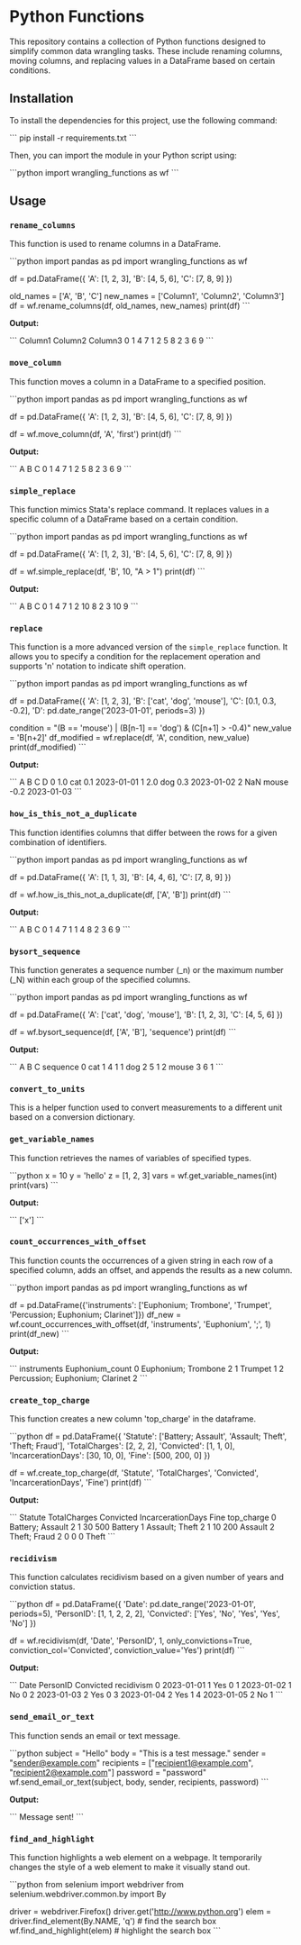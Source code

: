 # Python Functions

This repository contains a collection of Python functions designed to simplify common data wrangling tasks. These include renaming columns, moving columns, and replacing values in a DataFrame based on certain conditions.

## Installation

To install the dependencies for this project, use the following command:

\```
pip install -r requirements.txt
\```

Then, you can import the module in your Python script using:

\```python
import wrangling_functions as wf
\```

## Usage

### `rename_columns`

This function is used to rename columns in a DataFrame.

\```python
import pandas as pd
import wrangling_functions as wf

df = pd.DataFrame({
    'A': [1, 2, 3],
    'B': [4, 5, 6],
    'C': [7, 8, 9]
})

old_names = ['A', 'B', 'C']
new_names = ['Column1', 'Column2', 'Column3']
df = wf.rename_columns(df, old_names, new_names)
print(df)
\```

**Output:**

\```
   Column1  Column2  Column3
0        1        4        7
1        2        5        8
2        3        6        9
\```

### `move_column`

This function moves a column in a DataFrame to a specified position.

\```python
import pandas as pd
import wrangling_functions as wf

df = pd.DataFrame({
    'A': [1, 2, 3],
    'B': [4, 5, 6],
    'C': [7, 8, 9]
})

df = wf.move_column(df, 'A', 'first')
print(df)
\```

**Output:**

\```
   A  B  C
0  1  4  7
1  2  5  8
2  3  6  9
\```

### `simple_replace`

This function mimics Stata's replace command. It replaces values in a specific column of a DataFrame based on a certain condition.

\```python
import pandas as pd
import wrangling_functions as wf

df = pd.DataFrame({
    'A': [1, 2, 3],
    'B': [4, 5, 6],
    'C': [7, 8, 9]
})

df = wf.simple_replace(df, 'B', 10, "A > 1")
print(df)
\```

**Output:**

\```
   A   B  C
0  1   4  7
1  2  10  8
2  3  10  9
\```

### `replace`

This function is a more advanced version of the `simple_replace` function. It allows you to specify a condition for the replacement operation and supports 'n' notation to indicate shift operation.

\```python
import pandas as pd
import wrangling_functions as wf

df = pd.DataFrame({
    'A': [1, 2, 3],
    'B': ['cat', 'dog', 'mouse'],
    'C': [0.1, 0.3, -0.2],
    'D': pd.date_range('2023-01-01', periods=3)
})

condition = "(B == 'mouse') | (B[n-1] == 'dog') & (C[n+1] > -0.4)"
new_value = 'B[n+2]'
df_modified = wf.replace(df, 'A', condition, new_value)
print(df_modified)
\```

**Output:**

\```
     A      B    C          D
0  1.0    cat  0.1 2023-01-01
1  2.0    dog  0.3 2023-01-02
2  NaN  mouse -0.2 2023-01-03
\```

### `how_is_this_not_a_duplicate`

This function identifies columns that differ between the rows for a given combination of identifiers.

\```python
import pandas as pd
import wrangling_functions as wf

df = pd.DataFrame({
    'A': [1, 1, 3],
    'B': [4, 4, 6],
    'C': [7, 8, 9]
})

df = wf.how_is_this_not_a_duplicate(df, ['A', 'B'])
print(df)
\```

**Output:**

\```
   A  B  C
0  1  4  7
1  1  4  8
2  3  6  9
\```

### `bysort_sequence`

This function generates a sequence number (_n) or the maximum number (_N) within each group of the specified columns.

\```python
import pandas as pd
import wrangling_functions as wf

df = pd.DataFrame({
    'A': ['cat', 'dog', 'mouse'],
    'B': [1, 2, 3],
    'C': [4, 5, 6]
})

df = wf.bysort_sequence(df, ['A', 'B'], 'sequence')
print(df)
\```

**Output:**

\```
       A  B  C  sequence
0    cat  1  4         1
1    dog  2  5         1
2  mouse  3  6         1
\```

### `convert_to_units`

This is a helper function used to convert measurements to a different unit based on a conversion dictionary.

### `get_variable_names`

This function retrieves the names of variables of specified types.

\```python
x = 10
y = 'hello'
z = [1, 2, 3]
vars = wf.get_variable_names(int)
print(vars)
\```

**Output:**

\```
['x']
\```

### `count_occurrences_with_offset`

This function counts the occurrences of a given string in each row of a specified column, adds an offset, and appends the results as a new column.

\```python
import pandas as pd
import wrangling_functions as wf

df = pd.DataFrame({'instruments': ['Euphonium; Trombone', 'Trumpet', 'Percussion; Euphonium; Clarinet']})
df_new = wf.count_occurrences_with_offset(df, 'instruments', 'Euphonium', ';', 1)
print(df_new)
\```

**Output:**

\```
                           instruments  Euphonium_count
0                  Euphonium; Trombone               2
1                              Trumpet               1
2  Percussion; Euphonium; Clarinet     2
\```

### `create_top_charge`

This function creates a new column 'top_charge' in the dataframe.

\```python
df = pd.DataFrame({
    'Statute': ['Battery; Assault', 'Assault; Theft', 'Theft; Fraud'],
    'TotalCharges': [2, 2, 2],
    'Convicted': [1, 1, 0],
    'IncarcerationDays': [30, 10, 0],
    'Fine': [500, 200, 0]
})

df = wf.create_top_charge(df, 'Statute', 'TotalCharges', 'Convicted', 'IncarcerationDays', 'Fine')
print(df)
\```

**Output:**

\```
            Statute  TotalCharges  Convicted  IncarcerationDays  Fine top_charge
0  Battery; Assault             2          1                 30   500    Battery
1   Assault; Theft             2          1                 10   200    Assault
2      Theft; Fraud             2          0                  0     0      Theft
\```

### `recidivism`

This function calculates recidivism based on a given number of years and conviction status.

\```python
df = pd.DataFrame({
    'Date': pd.date_range('2023-01-01', periods=5),
    'PersonID': [1, 1, 2, 2, 2],
    'Convicted': ['Yes', 'No', 'Yes', 'Yes', 'No']
})

df = wf.recidivism(df, 'Date', 'PersonID', 1, only_convictions=True, conviction_col='Convicted', conviction_value='Yes')
print(df)
\```

**Output:**

\```
        Date  PersonID Convicted  recidivism
0 2023-01-01         1       Yes           0
1 2023-01-02         1        No           0
2 2023-01-03         2       Yes           0
3 2023-01-04         2       Yes           1
4 2023-01-05         2        No           1
\```

### `send_email_or_text`

This function sends an email or text message.

\```python
subject = "Hello"
body = "This is a test message."
sender = "sender@example.com"
recipients = ["recipient1@example.com", "recipient2@example.com"]
password = "password"
wf.send_email_or_text(subject, body, sender, recipients, password)
\```

**Output:**

\```
Message sent!
\```

### `find_and_highlight`

This function highlights a web element on a webpage. It temporarily changes the style of a web element to make it visually stand out.

\```python
from selenium import webdriver
from selenium.webdriver.common.by import By

driver = webdriver.Firefox()
driver.get('http://www.python.org')
elem = driver.find_element(By.NAME, 'q')  # find the search box
wf.find_and_highlight(elem)  # highlight the search box
\```

